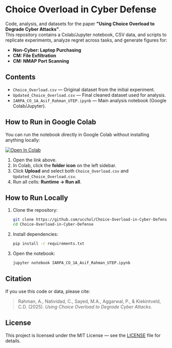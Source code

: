 # Choice Overload in Cyber Defense

Code, analysis, and datasets for the paper **"Using Choice Overload to Degrade Cyber Attacks"**.  
This repository contains a Colab/Jupyter notebook, CSV data, and scripts to replicate experiments, analyze regret across tasks, and generate figures for:
- **Non-Cyber: Laptop Purchasing**
- **CM: File Exfiltration**
- **CM: NMAP Port Scanning**

## Contents
- `Choice_Overload.csv` — Original dataset from the initial experiment.
- `Updated_Choice_Overload.csv` — Final cleaned dataset used for analysis.
- `IARPA_CO_1A_Asif_Rahman_UTEP.ipynb` — Main analysis notebook (Google Colab/Jupyter).

## How to Run in Google Colab
You can run the notebook directly in Google Colab without installing anything locally:

[![Open In Colab](https://colab.research.google.com/assets/colab-badge.svg)](https://colab.research.google.com/github/ucchol/Choice-Overload-in-Cyber-Defense/blob/main/IARPA_CO_1A_Asif_Rahman_UTEP.ipynb)

1. Open the link above.
2. In Colab, click the **folder icon** on the left sidebar.
3. Click **Upload** and select both `Choice_Overload.csv` and `Updated_Choice_Overload.csv`.
4. Run all cells: **Runtime → Run all**.

## How to Run Locally
1. Clone the repository:
   ```bash
   git clone https://github.com/ucchol/Choice-Overload-in-Cyber-Defense.git
   cd Choice-Overload-in-Cyber-Defense
   ```
2. Install dependencies:
   ```bash
   pip install -r requirements.txt
   ```
3. Open the notebook:
   ```bash
   jupyter notebook IARPA_CO_1A_Asif_Rahman_UTEP.ipynb
   ```

## Citation
If you use this code or data, please cite:
> Rahman, A., Natividad, C., Sayed, M.A., Aggarwal, P., & Kiekintveld, C.D. (2025). *Using Choice Overload to Degrade Cyber Attacks*.

## License
This project is licensed under the MIT License — see the [LICENSE](LICENSE) file for details.

